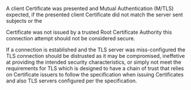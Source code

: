 A client Certificate was presented and Mutual Authentication (M/TLS) expected, if the presented client Certificate did not match the server sent subjects or the

Certificate was not issued by a trusted Root Certificate Authority this connection attempt should not be considered secure.

If a connection is established and the TLS server was miss-configured the TLS connection should be distrusted as it may be compromised, ineffetive at providing the intended security characteristics, or simply not meet the requirements for TLS which is designed to have a chain of trust that relies on Certificate issuers to follow the specification when issuing Certificates and also TLS servers configured per the specification.
